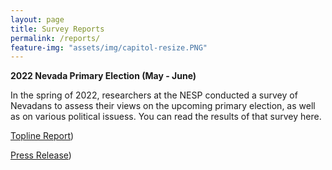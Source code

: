 ```yaml
---
layout: page
title: Survey Reports
permalink: /reports/
feature-img: "assets/img/capitol-resize.PNG"
---
```


**2022 Nevada Primary Election (May - June)**

In the spring of 2022, researchers at the NESP conducted a survey of Nevadans to assess their views on the upcoming primary election, as well as on various political issuess. You can read the results of that survey here.

[Topline Report](https://www.dropbox.com/s/4z9yyfd29jqj8qo/NESP_Primary_Topline.pdf?dl=0))

[Press Release](https://www.dropbox.com/s/1agju1xxsb1gyfm/NESP_Primary22_PressRelease.pdf?dl=0))
